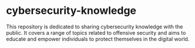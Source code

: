 # cybersecurity-knowledge

This repository is dedicated to sharing cybersecurity knowledge with the public.  It covers a range of topics related to offensive security and aims to educate and empower individuals to protect themselves in the digital world.
